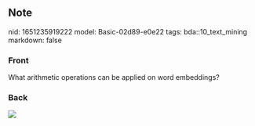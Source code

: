 ## Note
nid: 1651235919222
model: Basic-02d89-e0e22
tags: bda::10_text_mining
markdown: false

### Front
What arithmetic operations can be applied on word embeddings?

### Back
<img src="paste-0b80ee0fa91d6fd579e4c50f809ad02d9ad169e8.jpg">
